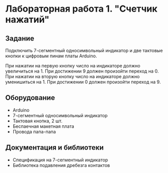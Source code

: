 Лабораторная работа 1. "Счетчик нажатий"
=====


Задание
-----

Подключить 7-сегментный односимвольный индикатор и две тактовые кнопки к цифровым пинам платы Arduino.

При нажатии на первую кнопку число на индикаторе должно увеличиться на 1. При достижении 9 должен произойти переход на 0. При нажатии на вторую кнопку число на индикаторе должно уменишиться на 1. При достижении 0 должен произойти переход на 9.

Оборудование
-----

+ Arduino
+ 7-сегментный односимвольный индикатор
+ Тактовая кнопка, 2 шт.
+ Беспаечная макетная плата
+ Провода папа-папа

Документация и библиотеки
-----

+ Спецификация на 7-сегментный индикатор
+ Библиотека подавления дребезга контактов
